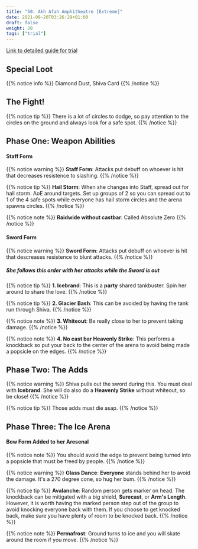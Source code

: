 ```yaml
---
title: "50: Akh Afah Amphitheatre [Extreme]"
date: 2021-08-20T03:26:29+01:00
draft: false
weight: 20
tags: ["trial"]
---
```

[Link to detailed guide for trial](https://ffxiv.consolegameswiki.com/wiki/Akh_Afah_Amphitheatre_(Extreme))

## Special Loot

{{% notice info %}}
Diamond Dust, Shiva Card
{{% /notice %}}

## The Fight!
{{% notice tip %}}
There is a lot of circles to dodge, so pay attention to the circles on the ground and always look for a safe spot. 
{{% /notice %}}

## Phase One: Weapon Abilities

#### Staff Form 
{{% notice warning %}}
**Staff Form**: Attacks put debuff on whoever is hit that decreases resistence to slashing.
{{% /notice %}}

{{% notice tip %}}
**Hail Storm**: When she changes into Staff, spread out for hall storm. AoE around targets. Set up groups of 2 so you can spread out to 1 of the 4 safe spots while everyone has hail storm circles and the arena spawns circles. 
{{% /notice %}}

{{% notice note %}}
**Raidwide without castbar**: Called Absolute Zero
{{% /notice %}}

#### Sword Form 
{{% notice warning %}}
**Sword Form**: Attacks put debuff on whoever is hit that descreases resistence to blunt attacks.
{{% /notice %}}

##### She follows this order with her attacks while the Sword is out

{{% notice tip %}}
**1. Icebrand**: This is a **party** shared tankbuster. Spin her around to share the love.
{{% /notice %}}

{{% notice tip %}}
**2. Glacier Bash**: This can be avoided by having the tank run through Shiva.
{{% /notice %}}

{{% notice note %}}
**3. Whiteout**: Be really close to her to prevent taking damage.
{{% /notice %}}

{{% notice note %}}
**4. No cast bar Heavenly Strike**: This performs a knockback so put your back to the center of the arena to avoid being made a popsicle on the edges.
{{% /notice %}}

## Phase Two: The Adds
{{% notice warning %}}
Shiva pulls out the sword during this. You must deal with **Icebrand**. She will do also do a  **Heavenly Strike** without whiteout, so be close!
{{% /notice %}}

{{% notice tip %}}
Those adds must die asap. 
{{% /notice %}}

## Phase Three: The Ice Arena
#### Bow Form Added to her Aresenal
{{% notice note %}}
You should avoid the edge to prevent being turned into a popsicle that must be freed by people.
{{% /notice %}}

{{% notice warning %}}
**Glass Dance**: **Everyone** stands behind her to avoid the damage. It's a 270 degree cone, so hug her bum.
{{% /notice %}}

{{% notice tip %}}
**Avalanche**: Random person gets marker on head. The knockback can be mitigated with a big shield, **Surecast**, or **Arm's Length**. However, it is worth having the marked person step out of the group to avoid knocking everyone back with them. If you choose to get knocked back, make sure you have plenty of room to be knocked back.
{{% /notice %}}

{{% notice note %}}
**Permafrost**: Ground turns to ice and you will skate around the room if you move.
{{% /notice %}}